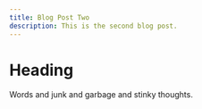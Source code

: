 ```yaml
---
title: Blog Post Two
description: This is the second blog post.
---
```


# Heading

Words and junk and garbage and stinky thoughts.